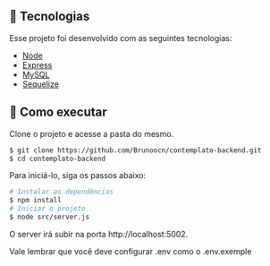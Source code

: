 ## 🧪 Tecnologias

Esse projeto foi desenvolvido com as seguintes tecnologias:

- [Node](https://nodejs.org/en/)
- [Express](https://expressjs.com)
- [MySQL](https://www.mysql.com)
- [Sequelize](https://sequelize.org)

## 🚀 Como executar

Clone o projeto e acesse a pasta do mesmo.

```bash
$ git clone https://github.com/Brunoocn/contemplato-backend.git
$ cd contemplato-backend
```

Para iniciá-lo, siga os passos abaixo:

```bash
# Instalar as dependências
$ npm install
# Iniciar o projeto
$ node src/server.js
```

O server irá subir na porta http://localhost:5002.

Vale lembrar que você deve configurar .env como o .env.exemple
